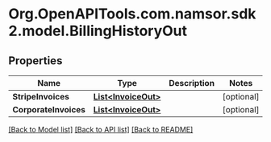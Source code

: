 # Org.OpenAPITools.com.namsor.sdk2.model.BillingHistoryOut
## Properties

Name | Type | Description | Notes
------------ | ------------- | ------------- | -------------
**StripeInvoices** | [**List&lt;InvoiceOut&gt;**](InvoiceOut.md) |  | [optional] 
**CorporateInvoices** | [**List&lt;InvoiceOut&gt;**](InvoiceOut.md) |  | [optional] 

[[Back to Model list]](../README.md#documentation-for-models) [[Back to API list]](../README.md#documentation-for-api-endpoints) [[Back to README]](../README.md)

